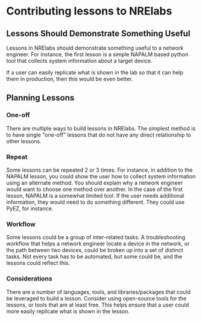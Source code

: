 # Contributing lessons to NRElabs

## Lessons Should Demonstrate Something Useful

Lessons in NRElabs should demonstrate something useful to a network engineer.  For instance, the first lesson is a simple NAPALM based python tool that collects system information about a target device.

If a user can easily replicate what is shown in the lab so that it can help them in production, then this would be even better.

## Planning Lessons

### One-off

There are multiple ways to build lessons in NRElabs.  The simplest method is to have single "one-off" lessons that do not have any direct relationship to other lessons.

### Repeat

Some lessons can be repeated 2 or 3 times.  For instance, in addition to the NAPALM lesson, you could show the user how to collect system information using an alternate method.  You should explain why a network engineer would want to choose one method over another.  In the case of the first lesson, NAPALM is a somewhat limited tool.  If the user needs additional information, they would need to do something different.  They could use PyEZ, for instance.

### Workflow

Some lessons could be a group of inter-related tasks.  A troubleshooting workflow that helps a network engineer locate a device in the network, or the path between two devices, could be broken up into a set of distinct tasks.  Not every task has to be automated, but some could be, and the lessons could reflect this.

### Considerations

There are a number of languages, tools, and libraries/packages that could be leveraged to build a lesson.  Consider using open-source tools for the lessons, or tools that are at least free.  This helps ensure that a user could more easily replicate what is shown in the lesson.
